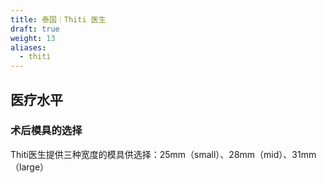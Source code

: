 ```yaml
---
title: 泰国｜Thiti 医生
draft: true
weight: 13
aliases:
  - thiti
---
```


## 医疗水平

### 术后模具的选择

Thiti医生提供三种宽度的模具供选择：25mm（small）、28mm（mid）、31mm（large）
